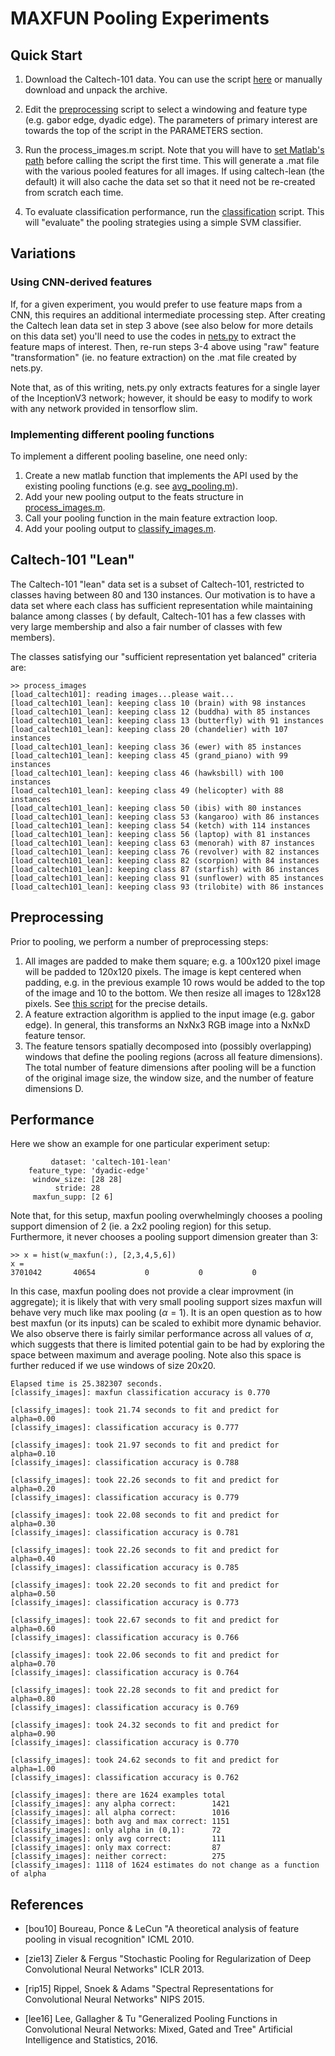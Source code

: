 
# MAXFUN Pooling Experiments

## Quick Start
1.  Download the Caltech-101 data.  You can use the script [here](./src/data/get_caltech101.sh) or manually download and unpack the archive.

2.  Edit the [preprocessing](./src/process_images.m) script to select a windowing and feature type (e.g. gabor edge, dyadic edge).  The parameters of primary interest are towards the top of the script in the PARAMETERS section.

3.  Run the process_images.m script.  Note that you will have to [set Matlab's path](./src/set_path.m) before calling the script the first time.  This will generate a .mat file with the various pooled features for all images.  If using caltech-lean (the default) it will also cache the data set so that it need not be re-created from scratch each time.

4. To evaluate classification performance, run the [classification](./src/classify_images.m) script.  This will "evaluate" the pooling strategies using a simple SVM classifier.

## Variations

### Using CNN-derived features

If, for a given experiment, you would prefer to use feature maps from a CNN, this requires an additional intermediate processing step.  After creating the Caltech lean data set in step 3 above (see also below for more details on this data set) you'll need to use the codes in [nets.py](./src/transforms/CNN/nets.py) to extract the feature maps of interest.  Then, re-run steps 3-4 above using "raw" feature "transformation" (ie. no feature extraction) on the .mat file created by nets.py.  

Note that, as of this writing, nets.py only extracts features for a single layer of the InceptionV3 network; however, it should be easy to modify to work with any network provided in tensorflow slim.

### Implementing different pooling functions

To implement a different pooling baseline, one need only:

1. Create a new matlab function that implements the API used by the existing pooling functions (e.g. see [avg_pooling.m](./src/avg_pooling.m)).
2. Add your new pooling output to the feats structure in [process_images.m](./src/process_images.m).
3. Call your pooling function in the main feature extraction loop.
4. Add your pooling output to [classify_images.m](./src/classify_images.m).


## Caltech-101 "Lean"
The Caltech-101 "lean" data set is a subset of Caltech-101, restricted to classes having between 80 and 130 instances.  Our motivation is to have a data set where each class has sufficient representation while maintaining balance among classes ( by default, Caltech-101 has a few classes with very large membership and also a fair number of classes with few members).  

The classes satisfying our "sufficient representation yet balanced" criteria are:

```
>> process_images
[load_caltech101]: reading images...please wait...
[load_caltech101_lean]: keeping class 10 (brain) with 98 instances
[load_caltech101_lean]: keeping class 12 (buddha) with 85 instances
[load_caltech101_lean]: keeping class 13 (butterfly) with 91 instances
[load_caltech101_lean]: keeping class 20 (chandelier) with 107 instances
[load_caltech101_lean]: keeping class 36 (ewer) with 85 instances
[load_caltech101_lean]: keeping class 45 (grand_piano) with 99 instances
[load_caltech101_lean]: keeping class 46 (hawksbill) with 100 instances
[load_caltech101_lean]: keeping class 49 (helicopter) with 88 instances
[load_caltech101_lean]: keeping class 50 (ibis) with 80 instances
[load_caltech101_lean]: keeping class 53 (kangaroo) with 86 instances
[load_caltech101_lean]: keeping class 54 (ketch) with 114 instances
[load_caltech101_lean]: keeping class 56 (laptop) with 81 instances
[load_caltech101_lean]: keeping class 63 (menorah) with 87 instances
[load_caltech101_lean]: keeping class 76 (revolver) with 82 instances
[load_caltech101_lean]: keeping class 82 (scorpion) with 84 instances
[load_caltech101_lean]: keeping class 87 (starfish) with 86 instances
[load_caltech101_lean]: keeping class 91 (sunflower) with 85 instances
[load_caltech101_lean]: keeping class 93 (trilobite) with 86 instances
```



## Preprocessing

Prior to pooling, we perform a number of preprocessing steps:

1.  All images are padded to make them square; e.g. a 100x120 pixel image will be padded to 120x120 pixels.  The image is kept centered when padding, e.g. in the previous example 10 rows would be added to the top of the image and 10 to the bottom.  We then resize all images to 128x128 pixels.  See [this script](./data/resize_square.m) for the precise details.
2. A feature extraction algorithm is applied to the input image (e.g. gabor edge).  In general, this transforms an NxNx3 RGB image into a NxNxD feature tensor.
3. The feature tensors spatially decomposed into (possibly overlapping) windows that define the pooling regions (across all feature dimensions).  The total number of feature dimensions after pooling will be a function of the original image size, the window size, and the number of feature dimensions D.


## Performance

Here we show an example for one particular experiment setup:

```
         dataset: 'caltech-101-lean'
    feature_type: 'dyadic-edge'
     window_size: [28 28]
          stride: 28
     maxfun_supp: [2 6]
```

Note that, for this setup, maxfun pooling overwhelmingly chooses a pooling support dimension of 2 (ie. a 2x2 pooling region) for this setup.   Furthermore, it never chooses a pooling support dimension greater than 3:

```
>> x = hist(w_maxfun(:), [2,3,4,5,6])
x =
3701042       40654           0           0           0
```

In this case, maxfun pooling does not provide a clear improvment (in aggregate); it is likely that with very small pooling support sizes maxfun will behave very much like max pooling ($\alpha=1$).  It is an open question as to how best maxfun (or its inputs) can be scaled to exhibit more dynamic behavior.  We also observe there is fairly similar performance across all values of $\alpha$, which suggests that there is limited potential gain to be had by exploring the space between maximum and average pooling.  Note also this space is further reduced if we use windows of size 20x20.

```
Elapsed time is 25.382307 seconds.
[classify_images]: maxfun classification accuracy is 0.770

[classify_images]: took 21.74 seconds to fit and predict for alpha=0.00
[classify_images]: classification accuracy is 0.777

[classify_images]: took 21.97 seconds to fit and predict for alpha=0.10
[classify_images]: classification accuracy is 0.788

[classify_images]: took 22.26 seconds to fit and predict for alpha=0.20
[classify_images]: classification accuracy is 0.779

[classify_images]: took 22.08 seconds to fit and predict for alpha=0.30
[classify_images]: classification accuracy is 0.781

[classify_images]: took 22.26 seconds to fit and predict for alpha=0.40
[classify_images]: classification accuracy is 0.785

[classify_images]: took 22.20 seconds to fit and predict for alpha=0.50
[classify_images]: classification accuracy is 0.773

[classify_images]: took 22.67 seconds to fit and predict for alpha=0.60
[classify_images]: classification accuracy is 0.766

[classify_images]: took 22.06 seconds to fit and predict for alpha=0.70
[classify_images]: classification accuracy is 0.764

[classify_images]: took 22.28 seconds to fit and predict for alpha=0.80
[classify_images]: classification accuracy is 0.769

[classify_images]: took 24.32 seconds to fit and predict for alpha=0.90
[classify_images]: classification accuracy is 0.770

[classify_images]: took 24.62 seconds to fit and predict for alpha=1.00
[classify_images]: classification accuracy is 0.762

[classify_images]: there are 1624 examples total
[classify_images]: any alpha correct:        1421
[classify_images]: all alpha correct:        1016
[classify_images]: both avg and max correct: 1151
[classify_images]: only alpha in (0,1):      72
[classify_images]: only avg correct:         111
[classify_images]: only max correct:         87
[classify_images]: neither correct:          275
[classify_images]: 1118 of 1624 estimates do not change as a function of alpha
```

## References

* [bou10] Boureau, Ponce & LeCun "A theoretical analysis of feature pooling in visual recognition" ICML 2010.

* [zie13] Zieler & Fergus "Stochastic Pooling for Regularization of Deep Convolutional Neural Networks" ICLR 2013.

* [rip15] Rippel, Snoek & Adams "Spectral Representations for Convolutional Neural Networks" NIPS 2015.
 * [lee16] Lee, Gallagher & Tu "Generalized Pooling Functions in Convolutional Neural Networks: Mixed, Gated and Tree" Artificial Intelligence and Statistics, 2016.


